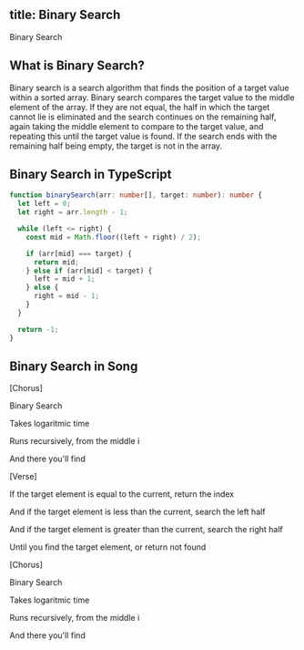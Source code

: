## title: Binary Search

Binary Search

## What is Binary Search?

Binary search is a search algorithm that finds the position of a target value within a sorted array. Binary search compares the target value to the middle element of the array. If they are not equal, the half in which the target cannot lie is eliminated and the search continues on the remaining half, again taking the middle element to compare to the target value, and repeating this until the target value is found. If the search ends with the remaining half being empty, the target is not in the array.

## Binary Search in TypeScript

```typescript
function binarySearch(arr: number[], target: number): number {
  let left = 0;
  let right = arr.length - 1;

  while (left <= right) {
    const mid = Math.floor((left + right) / 2);

    if (arr[mid] === target) {
      return mid;
    } else if (arr[mid] < target) {
      left = mid + 1;
    } else {
      right = mid - 1;
    }
  }

  return -1;
}
```

## Binary Search in Song

[Chorus]

Binary Search

Takes logaritmic time

Runs recursively, from the middle i

And there you'll find

[Verse]

If the target element is equal to the current, return the index

And if the target element is less than the current, search the left half

And if the target element is greater than the current, search the right half

Until you find the target element, or return not found

[Chorus]

Binary Search

Takes logaritmic time

Runs recursively, from the middle i

And there you'll find
